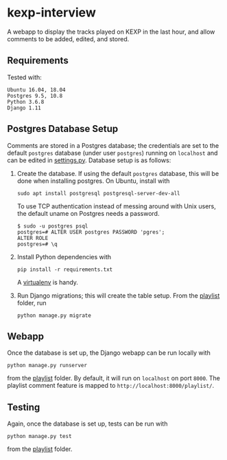 # kexp-interview

A webapp to display the tracks played on KEXP in the last hour, and allow
comments to be added, edited, and stored.

## Requirements

Tested with:
```
Ubuntu 16.04, 18.04
Postgres 9.5, 10.8
Python 3.6.8
Django 1.11
```

## Postgres Database Setup

Comments are stored in a Postgres database; the credentials are set to the
default `postgres` database (under user `postgres`) running on `localhost` and
can be edited in [settings.py](../master/playlist/playlist/settings.py). Database
setup is as follows:

1. Create the database. If using the default `postgres` database, this will be
   done when installing postgres. On Ubuntu, install with
   ```
   sudo apt install postgresql postgresql-server-dev-all
   ```
   To use TCP authentication instead of messing around with Unix users, the
   default uname on Postgres needs a password.
   ```
   $ sudo -u postgres psql
   postgres=# ALTER USER postgres PASSWORD 'pgres';
   ALTER ROLE
   postgres=# \q
   ```

2. Install Python dependencies with
   ```
   pip install -r requirements.txt
   ```
   A [virtualenv](https://virtualenv.pypa.io/en/latest/) is handy.

3. Run Django migrations; this will create the table setup. From the
   [playlist](../master/playlist/) folder, run
   ```
   python manage.py migrate
   ```

## Webapp

Once the database is set up, the Django webapp can be run locally with
```
python manage.py runserver
```
from the [playlist](../master/playlist/) folder. By default, it will
run on `localhost` on port `8000`. The playlist comment feature is mapped to
`http://localhost:8000/playlist/`.

## Testing

Again, once the database is set up, tests can be run with
```
python manage.py test
```
from the [playlist](../master/playlist/) folder.
